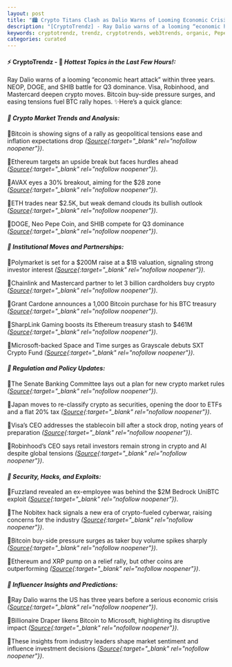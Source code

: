 ```yaml
---
layout: post
title: "🏙️ Crypto Titans Clash as Dalio Warns of Looming Economic Crisis"
description: "[CryptoTrendz] - Ray Dalio warns of a looming “economic heart attack” within three years. NEOP, DOGE, and SHIB battle for Q3 dominance. Visa, Robinhood, and Mastercard deepen crypto moves. Bitcoin buy-side pressure surges, and easing tensions fuel BTC rally hopes."
keywords: cryptotrendz, trendz, cryptotrends, web3trends, organic, Pepe, Bitcoin, Banking, XRP, CEO, Stablecoin, BTC, Investors, Market, Crypto, Ethereum
categories: curated
---
```


#### ⚡ CryptoTrendz - 📌 *Hottest Topics in the Last Few Hours!:*

Ray Dalio warns of a looming “economic heart attack” within three years. NEOP, DOGE, and SHIB battle for Q3 dominance. Visa, Robinhood, and Mastercard deepen crypto moves. Bitcoin buy-side pressure surges, and easing tensions fuel BTC rally hopes. ✨Here’s a quick glance:


#### *🔖  Crypto Market Trends and Analysis:*  

🔹Bitcoin is showing signs of a rally as geopolitical tensions ease and inflation expectations drop *([Source](https://s.avyag.com/zdgt){:target="_blank" rel="nofollow noopener"})*.  

🔹Ethereum targets an upside break but faces hurdles ahead *([Source](https://s.avyag.com/r9qk){:target="_blank" rel="nofollow noopener"})*.  

🔹AVAX eyes a 30% breakout, aiming for the $28 zone *([Source](https://s.avyag.com/ggx8){:target="_blank" rel="nofollow noopener"})*.  

🔹ETH trades near $2.5K, but weak demand clouds its bullish outlook *([Source](https://s.avyag.com/vmpu){:target="_blank" rel="nofollow noopener"})*.  

🔹DOGE, Neo Pepe Coin, and SHIB compete for Q3 dominance *([Source](https://s.avyag.com/5odw){:target="_blank" rel="nofollow noopener"})*.  

#### *🔖  Institutional Moves and Partnerships:*  

🔹Polymarket is set for a $200M raise at a $1B valuation, signaling strong investor interest *([Source](https://s.avyag.com/2mnl){:target="_blank" rel="nofollow noopener"})*.  

🔹Chainlink and Mastercard partner to let 3 billion cardholders buy crypto *([Source](https://s.avyag.com/78xk){:target="_blank" rel="nofollow noopener"})*.  

🔹Grant Cardone announces a 1,000 Bitcoin purchase for his BTC treasury *([Source](https://s.avyag.com/3s46){:target="_blank" rel="nofollow noopener"})*.  

🔹SharpLink Gaming boosts its Ethereum treasury stash to $461M *([Source](https://s.avyag.com/1kl8){:target="_blank" rel="nofollow noopener"})*.  

🔹Microsoft-backed Space and Time surges as Grayscale debuts SXT Crypto Fund *([Source](https://s.avyag.com/j5v3){:target="_blank" rel="nofollow noopener"})*.  

#### *🔖  Regulation and Policy Updates:*  

🔹The Senate Banking Committee lays out a plan for new crypto market rules *([Source](https://s.avyag.com/t53a){:target="_blank" rel="nofollow noopener"})*.  

🔹Japan moves to re-classify crypto as securities, opening the door to ETFs and a flat 20% tax *([Source](https://s.avyag.com/vcof){:target="_blank" rel="nofollow noopener"})*.  

🔹Visa’s CEO addresses the stablecoin bill after a stock drop, noting years of preparation *([Source](https://s.avyag.com/0irp){:target="_blank" rel="nofollow noopener"})*.  

🔹Robinhood’s CEO says retail investors remain strong in crypto and AI despite global tensions *([Source](https://s.avyag.com/sjf0){:target="_blank" rel="nofollow noopener"})*.  

#### *🔖  Security, Hacks, and Exploits:*  

🔹Fuzzland revealed an ex-employee was behind the $2M Bedrock UniBTC exploit *([Source](https://s.avyag.com/b1kl){:target="_blank" rel="nofollow noopener"})*.  

🔹The Nobitex hack signals a new era of crypto-fueled cyberwar, raising concerns for the industry *([Source](https://s.avyag.com/xpbo){:target="_blank" rel="nofollow noopener"})*.  

🔹Bitcoin buy-side pressure surges as taker buy volume spikes sharply *([Source](https://s.avyag.com/tdbj){:target="_blank" rel="nofollow noopener"})*.  

🔹Ethereum and XRP pump on a relief rally, but other coins are outperforming *([Source](https://s.avyag.com/2ufq){:target="_blank" rel="nofollow noopener"})*.  

#### *🔖  Influencer Insights and Predictions:*  

🔹Ray Dalio warns the US has three years before a serious economic crisis *([Source](https://s.avyag.com/neqn){:target="_blank" rel="nofollow noopener"})*.  

🔹Billionaire Draper likens Bitcoin to Microsoft, highlighting its disruptive impact *([Source](https://s.avyag.com/6fdp){:target="_blank" rel="nofollow noopener"})*.  

🔹These insights from industry leaders shape market sentiment and influence investment decisions *([Source](https://s.avyag.com/6fdp){:target="_blank" rel="nofollow noopener"})*.